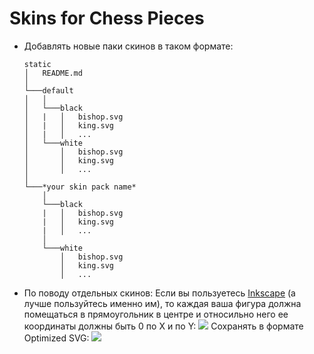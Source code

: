 # Skins for Chess Pieces
* Добавлять новые паки скинов в таком формате:
    ```
    static
    │   README.md   
    │
    └───default
    │   │
    │   └───black
    │   |   │   bishop.svg
    │   |   │   king.svg
    │   |   │   ...
    │   └───white
    │       │   bishop.svg
    │       │   king.svg
    │       │   ...
    │
    └───*your skin pack name*
        │
        └───black
        |   │   bishop.svg
        |   │   king.svg
        |   │   ...
        │ 
        └───white
            │   bishop.svg
            │   king.svg
            │   ...
    ```
* По поводу отдельных скинов:
    Если вы пользуетесь [Inkscape](https://inkscape.org/ru/) (а лучше пользуйтесь именно им), то каждая ваша фигура должна помещаться в прямоугольник в центре и относильно него ее координаты должны быть 0 по X и по Y:
    ![](https://imgur.com/HABhlpL.png)
    Сохранять в формате Optimized SVG:
    ![](https://imgur.com/AQpt2eY.png)
